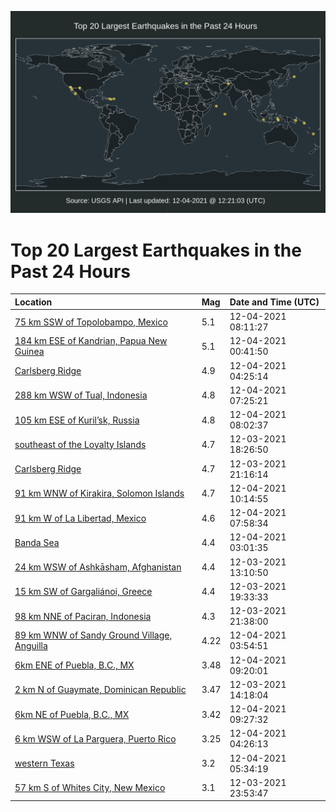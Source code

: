 ![Map](./map.png)

# Top 20 Largest Earthquakes in the Past 24 Hours

| Location | Mag | Date and Time (UTC) |
|:---|:---|:---|
| [75 km SSW of Topolobampo, Mexico](https://earthquake.usgs.gov/earthquakes/eventpage/us6000g8z7) | 5.1 | 12-04-2021 08:11:27 |
| [184 km ESE of Kandrian, Papua New Guinea](https://earthquake.usgs.gov/earthquakes/eventpage/us6000g8wl) | 5.1 | 12-04-2021 00:41:50 |
| [Carlsberg Ridge](https://earthquake.usgs.gov/earthquakes/eventpage/us6000g8xt) | 4.9 | 12-04-2021 04:25:14 |
| [288 km WSW of Tual, Indonesia](https://earthquake.usgs.gov/earthquakes/eventpage/us6000g8yq) | 4.8 | 12-04-2021 07:25:21 |
| [105 km ESE of Kuril’sk, Russia](https://earthquake.usgs.gov/earthquakes/eventpage/us6000g8z3) | 4.8 | 12-04-2021 08:02:37 |
| [southeast of the Loyalty Islands](https://earthquake.usgs.gov/earthquakes/eventpage/us6000g8tx) | 4.7 | 12-03-2021 18:26:50 |
| [Carlsberg Ridge](https://earthquake.usgs.gov/earthquakes/eventpage/us6000g8uz) | 4.7 | 12-03-2021 21:16:14 |
| [91 km WNW of Kirakira, Solomon Islands](https://earthquake.usgs.gov/earthquakes/eventpage/us6000g8zx) | 4.7 | 12-04-2021 10:14:55 |
| [91 km W of La Libertad, Mexico](https://earthquake.usgs.gov/earthquakes/eventpage/us6000g8yu) | 4.6 | 12-04-2021 07:58:34 |
| [Banda Sea](https://earthquake.usgs.gov/earthquakes/eventpage/us6000g8xd) | 4.4 | 12-04-2021 03:01:35 |
| [24 km WSW of Ashkāsham, Afghanistan](https://earthquake.usgs.gov/earthquakes/eventpage/us6000g8q4) | 4.4 | 12-03-2021 13:10:50 |
| [15 km SW of Gargaliánoi, Greece](https://earthquake.usgs.gov/earthquakes/eventpage/us6000g8u9) | 4.4 | 12-03-2021 19:33:33 |
| [98 km NNE of Paciran, Indonesia](https://earthquake.usgs.gov/earthquakes/eventpage/us6000g8v4) | 4.3 | 12-03-2021 21:38:00 |
| [89 km WNW of Sandy Ground Village, Anguilla](https://earthquake.usgs.gov/earthquakes/eventpage/pr2021338000) | 4.22 | 12-04-2021 03:54:51 |
| [6km ENE of Puebla, B.C., MX](https://earthquake.usgs.gov/earthquakes/eventpage/ci39878511) | 3.48 | 12-04-2021 09:20:01 |
| [2 km N of Guaymate, Dominican Republic](https://earthquake.usgs.gov/earthquakes/eventpage/pr2021337008) | 3.47 | 12-03-2021 14:18:04 |
| [6km NE of Puebla, B.C., MX](https://earthquake.usgs.gov/earthquakes/eventpage/ci39878559) | 3.42 | 12-04-2021 09:27:32 |
| [6 km WSW of La Parguera, Puerto Rico](https://earthquake.usgs.gov/earthquakes/eventpage/pr2021338001) | 3.25 | 12-04-2021 04:26:13 |
| [western Texas](https://earthquake.usgs.gov/earthquakes/eventpage/tx2021xsdn) | 3.2 | 12-04-2021 05:34:19 |
| [57 km S of Whites City, New Mexico](https://earthquake.usgs.gov/earthquakes/eventpage/tx2021xrsi) | 3.1 | 12-03-2021 23:53:47 |
